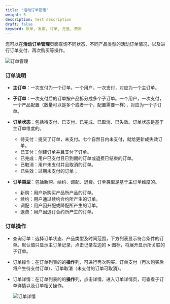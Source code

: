 ```yaml
---
title: "活动订单管理"
weight: 5
description: Test description
draft: false
keyword: 账单, 发票, 订单, 充值, 费用
---
```


您可以在**活动订单管理**页面查询不同状态、不同产品类型的活动订单情况，以及进行订单支付、再次购买等操作。

![订单管理](../../../_images/order_manage.png)

### 订单说明

- **主订单**：一次支付为一个订单。一个用户，一次支付，对应为一个主订单。

- **子订单**：一次支付后的订单按产品拆分成多个子订单。一个用户，一次支付，一个产品配置（数量可以是多个或者一个，配置需要一样），对应为一个子订单。

- **订单状态**：包括待支付、已支付、已完成、已取消、已失效。订单状态是基于主订单维度的。	
  - 待支付：提交了订单，未支付。七个自然日内未支付，就给更新成失效订单。
  - 已支付：创建订单并且支付了订单。
  - 已完成：用户已支付且已到期的订单或退费已结束的订单。
  - 已取消：用户未支付并且取消的订单。
  - 已失效：过期未支付的订单；

- **订单类型**：包括新购、续约、调配、退费。订单类型是基于主订单维度的。
  - 新购：用户新购买产品所产品的订单。
  - 续约：用户通过续约合约所产生的订单。
  - 调配：用户因升配或降配所产生的订单。
  - 退费：用户因退订合约所产生的订单。

### 订单操作

- 查询订单：选择订单状态、产品类型及时间范围，下方列表显示符合条件的订单。默认值只显示主订单记录，点击记录左边的 **>** 图标，将展开显示所关联的子订单。

- 订单操作：在订单列表的的**操作**列，可进行再次购买、订单支付（再次购买后将产生待支付订单）、订单取消（未支付的订单可取消）。

- 订单详情：在订单列表的的**操作**列，点击详情，进入订单详情页，可查看子订单详情以及订单相关操作。

  ![订单详情](../../../_images/order_detail.png)



